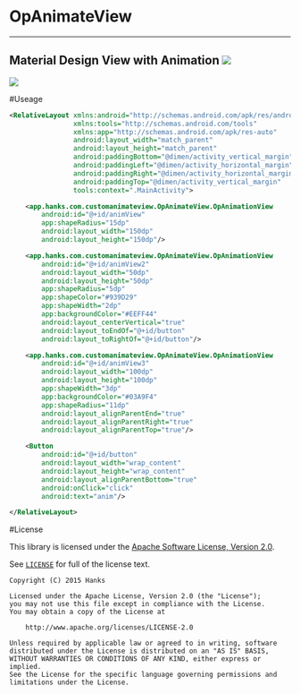# OpAnimateView
----
Material Design View with Animation
![](https://img.shields.io/badge/Android-CustomView-brightgreen.svg)
----
![](https://github.com/hanks-zyh/OpAnimateView/blob/master/1.gif)

#Useage
```xml
<RelativeLayout xmlns:android="http://schemas.android.com/apk/res/android"
                xmlns:tools="http://schemas.android.com/tools"
                xmlns:app="http://schemas.android.com/apk/res-auto"
                android:layout_width="match_parent"
                android:layout_height="match_parent"
                android:paddingBottom="@dimen/activity_vertical_margin"
                android:paddingLeft="@dimen/activity_horizontal_margin"
                android:paddingRight="@dimen/activity_horizontal_margin"
                android:paddingTop="@dimen/activity_vertical_margin"
                tools:context=".MainActivity">

    <app.hanks.com.customanimateview.OpAnimateView.OpAnimationView
        android:id="@+id/animView"
        app:shapeRadius="15dp"
        android:layout_width="150dp"
        android:layout_height="150dp"/>

    <app.hanks.com.customanimateview.OpAnimateView.OpAnimationView
        android:id="@+id/animView2"
        android:layout_width="50dp"
        android:layout_height="50dp"
        app:shapeRadius="5dp"
        app:shapeColor="#939D29"
        app:shapeWidth="2dp"
        app:backgroundColor="#EEFF44"
        android:layout_centerVertical="true"
        android:layout_toEndOf="@+id/button"
        android:layout_toRightOf="@+id/button"/>

    <app.hanks.com.customanimateview.OpAnimateView.OpAnimationView
        android:id="@+id/animView3"
        android:layout_width="100dp"
        android:layout_height="100dp"
        app:shapeWidth="3dp"
        app:backgroundColor="#03A9F4"
        app:shapeRadius="11dp"
        android:layout_alignParentEnd="true"
        android:layout_alignParentRight="true"
        android:layout_alignParentTop="true"/>

    <Button
        android:id="@+id/button"
        android:layout_width="wrap_content"
        android:layout_height="wrap_content"
        android:layout_alignParentBottom="true"
        android:onClick="click"
        android:text="anim"/>

</RelativeLayout>


```

#License

This library is licensed under the [Apache Software License, Version 2.0](http://www.apache.org/licenses/LICENSE-2.0).

See [`LICENSE`](LICENSE) for full of the license text.

    Copyright (C) 2015 Hanks

    Licensed under the Apache License, Version 2.0 (the "License");
    you may not use this file except in compliance with the License.
    You may obtain a copy of the License at

        http://www.apache.org/licenses/LICENSE-2.0

    Unless required by applicable law or agreed to in writing, software
    distributed under the License is distributed on an "AS IS" BASIS,
    WITHOUT WARRANTIES OR CONDITIONS OF ANY KIND, either express or implied.
    See the License for the specific language governing permissions and
    limitations under the License.

